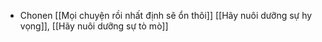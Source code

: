- Chonen [[Mọi chuyện rồi nhất định sẽ ổn thôi]] [[Hãy nuôi dưỡng sự hy vọng]], [[Hãy nuôi dưỡng sự tò mò]] 